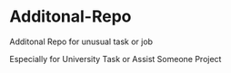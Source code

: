 # Additonal-Repo
Additonal Repo for unusual task or job

Especially for University Task or Assist Someone Project
